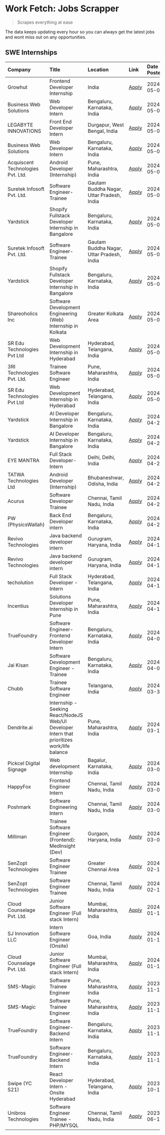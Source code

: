 # Work Fetch: Jobs Scrapper
> Scrapes everything at ease

The data keeps updating every hour so you can always get the latest jobs and wont miss out on any opportunities.

## SWE Internships
<!--START_SECTION:workfetch-->
| Company                           | Title                                                                                        | Location                                  | Link                                                                                                                                                                                                                                                                                                            | Date Posted   |
|:----------------------------------|:---------------------------------------------------------------------------------------------|:------------------------------------------|:----------------------------------------------------------------------------------------------------------------------------------------------------------------------------------------------------------------------------------------------------------------------------------------------------------------|:--------------|
| Growhut                           | Frontend Developer Internship                                                                | India                                     | [Apply](https://in.linkedin.com/jobs/view/frontend-developer-internship-at-growhut-3916739895?position=46&pageNum=0&refId=bOHNy%2Bnkm5tfhJegBhnqXA%3D%3D&trackingId=aZWL91Kr3b8nqs4gpZgtdQ%3D%3D&trk=public_jobs_jserp-result_search-card)                                                                      | 2024-05-07    |
| Business Web Solutions            | Web Developer Intern                                                                         | Bengaluru, Karnataka, India               | [Apply](https://in.linkedin.com/jobs/view/web-developer-intern-at-business-web-solutions-3918747383?position=26&pageNum=0&refId=bOHNy%2Bnkm5tfhJegBhnqXA%3D%3D&trackingId=IcG9i5DSEFzQgdGTVP%2FZFg%3D%3D&trk=public_jobs_jserp-result_search-card)                                                              | 2024-05-06    |
| LEGABYTE INNOVATIONS              | Front End  Developer Intern                                                                  | Durgapur, West Bengal, India              | [Apply](https://in.linkedin.com/jobs/view/front-end-developer-intern-at-legabyte-innovations-3918718185?position=39&pageNum=0&refId=bOHNy%2Bnkm5tfhJegBhnqXA%3D%3D&trackingId=Msoz9URtrvIB981xQHrgPQ%3D%3D&trk=public_jobs_jserp-result_search-card)                                                            | 2024-05-06    |
| Business Web Solutions            | Web Developer Intern                                                                         | Bengaluru, Karnataka, India               | [Apply](https://in.linkedin.com/jobs/view/web-developer-intern-at-business-web-solutions-3918747383?position=1&pageNum=2&refId=2LFJ4nYiBCJGmoP2ioEz%2FA%3D%3D&trackingId=wb%2BvBG58%2Fm1HYyu8LSt8dQ%3D%3D&trk=public_jobs_jserp-result_search-card)                                                             | 2024-05-06    |
| Acquiscent Technologies Pvt. Ltd. | Android Developer (Internship)                                                               | Pune, Maharashtra, India                  | [Apply](https://in.linkedin.com/jobs/view/android-developer-internship-at-acquiscent-technologies-pvt-ltd-3917774887?position=54&pageNum=0&refId=bOHNy%2Bnkm5tfhJegBhnqXA%3D%3D&trackingId=muxiiid5oXk0lvFB4ZV%2FXA%3D%3D&trk=public_jobs_jserp-result_search-card)                                             | 2024-05-05    |
| Suretek Infosoft Pvt. Ltd.        | Software Engineer-Trainee                                                                    | Gautam Buddha Nagar, Uttar Pradesh, India | [Apply](https://in.linkedin.com/jobs/view/software-engineer-trainee-at-suretek-infosoft-pvt-ltd-3916999948?position=30&pageNum=0&refId=bOHNy%2Bnkm5tfhJegBhnqXA%3D%3D&trackingId=lR2%2Fy1puSmAtXN9p3dTDUw%3D%3D&trk=public_jobs_jserp-result_search-card)                                                       | 2024-05-04    |
| Yardstick                         | Shopify Fullstack Developer Internship in Bangalore                                          | Bengaluru, Karnataka, India               | [Apply](https://in.linkedin.com/jobs/view/shopify-fullstack-developer-internship-in-bangalore-at-yardstick-3917652092?position=35&pageNum=0&refId=bOHNy%2Bnkm5tfhJegBhnqXA%3D%3D&trackingId=oohPw3lDdOZKb4Ze2zTcEw%3D%3D&trk=public_jobs_jserp-result_search-card)                                              | 2024-05-04    |
| Suretek Infosoft Pvt. Ltd.        | Software Engineer-Trainee                                                                    | Gautam Buddha Nagar, Uttar Pradesh, India | [Apply](https://in.linkedin.com/jobs/view/software-engineer-trainee-at-suretek-infosoft-pvt-ltd-3916999948?position=5&pageNum=2&refId=2LFJ4nYiBCJGmoP2ioEz%2FA%3D%3D&trackingId=unObqX4HfRakOelNaCmM4w%3D%3D&trk=public_jobs_jserp-result_search-card)                                                          | 2024-05-04    |
| Yardstick                         | Shopify Fullstack Developer Internship in Bangalore                                          | Bengaluru, Karnataka, India               | [Apply](https://in.linkedin.com/jobs/view/shopify-fullstack-developer-internship-in-bangalore-at-yardstick-3917652092?position=10&pageNum=2&refId=2LFJ4nYiBCJGmoP2ioEz%2FA%3D%3D&trackingId=hdMAzKWyzhpzX%2FjTWOMOGA%3D%3D&trk=public_jobs_jserp-result_search-card)                                            | 2024-05-04    |
| Shareoholics Inc                  | Software Development Engineering (Web) Internship in Kolkata                                 | Greater Kolkata Area                      | [Apply](https://in.linkedin.com/jobs/view/software-development-engineering-web-internship-in-kolkata-at-shareoholics-inc-3917065308?position=3&pageNum=0&refId=bOHNy%2Bnkm5tfhJegBhnqXA%3D%3D&trackingId=VxEmoKOFR6hCU2vpitF5TA%3D%3D&trk=public_jobs_jserp-result_search-card)                                 | 2024-05-03    |
| SR Edu Technologies Pvt Ltd       | Web Development Internship in Hyderabad                                                      | Hyderabad, Telangana, India               | [Apply](https://in.linkedin.com/jobs/view/web-development-internship-in-hyderabad-at-sr-edu-technologies-pvt-ltd-3915582854?position=34&pageNum=0&refId=bOHNy%2Bnkm5tfhJegBhnqXA%3D%3D&trackingId=qvAXoRxDZXlBHtkqvSRClg%3D%3D&trk=public_jobs_jserp-result_search-card)                                        | 2024-05-01    |
| 3RI Technologies Pvt. Ltd.        | Trainee Software Engineer                                                                    | Pune, Maharashtra, India                  | [Apply](https://in.linkedin.com/jobs/view/trainee-software-engineer-at-3ri-technologies-pvt-ltd-3912869178?position=52&pageNum=0&refId=bOHNy%2Bnkm5tfhJegBhnqXA%3D%3D&trackingId=EMcBFFOtXsea%2BG8BR97cHw%3D%3D&trk=public_jobs_jserp-result_search-card)                                                       | 2024-05-01    |
| SR Edu Technologies Pvt Ltd       | Web Development Internship in Hyderabad                                                      | Hyderabad, Telangana, India               | [Apply](https://in.linkedin.com/jobs/view/web-development-internship-in-hyderabad-at-sr-edu-technologies-pvt-ltd-3915582854?position=9&pageNum=2&refId=2LFJ4nYiBCJGmoP2ioEz%2FA%3D%3D&trackingId=Jp9q2p80ji8CmljocP99Aw%3D%3D&trk=public_jobs_jserp-result_search-card)                                         | 2024-05-01    |
| Yardstick                         | AI Developer Internship in Bangalore                                                         | Bengaluru, Karnataka, India               | [Apply](https://in.linkedin.com/jobs/view/ai-developer-internship-in-bangalore-at-yardstick-3912040150?position=27&pageNum=0&refId=bOHNy%2Bnkm5tfhJegBhnqXA%3D%3D&trackingId=faPsG%2BIgw3cj%2B%2FKyjb8q9A%3D%3D&trk=public_jobs_jserp-result_search-card)                                                       | 2024-04-26    |
| Yardstick                         | AI Developer Internship in Bangalore                                                         | Bengaluru, Karnataka, India               | [Apply](https://in.linkedin.com/jobs/view/ai-developer-internship-in-bangalore-at-yardstick-3912040150?position=2&pageNum=2&refId=2LFJ4nYiBCJGmoP2ioEz%2FA%3D%3D&trackingId=Qzs96ACO%2FIDBT4miBAigWw%3D%3D&trk=public_jobs_jserp-result_search-card)                                                            | 2024-04-26    |
| EYE MANTRA                        | Full Stack Developer- Intern                                                                 | Delhi, Delhi, India                       | [Apply](https://in.linkedin.com/jobs/view/full-stack-developer-intern-at-eye-mantra-3909036272?position=40&pageNum=0&refId=bOHNy%2Bnkm5tfhJegBhnqXA%3D%3D&trackingId=r4dyqDssa84Qx50Q4QOfYw%3D%3D&trk=public_jobs_jserp-result_search-card)                                                                     | 2024-04-25    |
| TATWA Technologies Ltd            | Android Developer (Internship)                                                               | Bhubaneshwar, Odisha, India               | [Apply](https://in.linkedin.com/jobs/view/android-developer-internship-at-tatwa-technologies-ltd-3909032408?position=60&pageNum=0&refId=bOHNy%2Bnkm5tfhJegBhnqXA%3D%3D&trackingId=NrGkafarlNGapg0wAFNy3g%3D%3D&trk=public_jobs_jserp-result_search-card)                                                        | 2024-04-25    |
| Acurus                            | Software Developer Trainee                                                                   | Chennai, Tamil Nadu, India                | [Apply](https://in.linkedin.com/jobs/view/software-developer-trainee-at-acurus-3907363844?position=22&pageNum=0&refId=bOHNy%2Bnkm5tfhJegBhnqXA%3D%3D&trackingId=%2Fg2RYe%2BvuwiCIA66skUsxw%3D%3D&trk=public_jobs_jserp-result_search-card)                                                                      | 2024-04-23    |
| PW (PhysicsWallah)                | Back End Developer intern                                                                    | Bengaluru, Karnataka, India               | [Apply](https://in.linkedin.com/jobs/view/back-end-developer-intern-at-pw-physicswallah-3907293630?position=21&pageNum=0&refId=bOHNy%2Bnkm5tfhJegBhnqXA%3D%3D&trackingId=wlArNEU5IgdBwTZWJqsUNw%3D%3D&trk=public_jobs_jserp-result_search-card)                                                                 | 2024-04-22    |
| Revivo Technologies               | Java backend developer intern                                                                | Gurugram, Haryana, India                  | [Apply](https://in.linkedin.com/jobs/view/java-backend-developer-intern-at-revivo-technologies-3906034446?position=33&pageNum=0&refId=bOHNy%2Bnkm5tfhJegBhnqXA%3D%3D&trackingId=S%2FMYJwwqXvPrlp64RikDbQ%3D%3D&trk=public_jobs_jserp-result_search-card)                                                        | 2024-04-19    |
| Revivo Technologies               | Java backend developer intern                                                                | Gurugram, Haryana, India                  | [Apply](https://in.linkedin.com/jobs/view/java-backend-developer-intern-at-revivo-technologies-3906034446?position=8&pageNum=2&refId=2LFJ4nYiBCJGmoP2ioEz%2FA%3D%3D&trackingId=Zk7igK3o4OKAF2Ny1H%2F6TQ%3D%3D&trk=public_jobs_jserp-result_search-card)                                                         | 2024-04-19    |
| techolution                       | Full Stack Developer - Intern                                                                | Hyderabad, Telangana, India               | [Apply](https://in.linkedin.com/jobs/view/full-stack-developer-intern-at-techolution-3904814977?position=36&pageNum=0&refId=bOHNy%2Bnkm5tfhJegBhnqXA%3D%3D&trackingId=kW2Yli53uISUXJh2KrD3PA%3D%3D&trk=public_jobs_jserp-result_search-card)                                                                    | 2024-04-18    |
| Incentius                         | Solutions Developer Internship in Pune                                                       | Pune, Maharashtra, India                  | [Apply](https://in.linkedin.com/jobs/view/solutions-developer-internship-in-pune-at-incentius-3904329499?position=19&pageNum=0&refId=bOHNy%2Bnkm5tfhJegBhnqXA%3D%3D&trackingId=XfTpniBimYMEcfm%2BuKGdoA%3D%3D&trk=public_jobs_jserp-result_search-card)                                                         | 2024-04-17    |
| TrueFoundry                       | Software Engineer- Frontend Developer Intern                                                 | Bengaluru, Karnataka, India               | [Apply](https://in.linkedin.com/jobs/view/software-engineer-frontend-developer-intern-at-truefoundry-3887320206?position=20&pageNum=0&refId=bOHNy%2Bnkm5tfhJegBhnqXA%3D%3D&trackingId=hmRoRQCfV7Uv5NgrgDHkkg%3D%3D&trk=public_jobs_jserp-result_search-card)                                                    | 2024-04-05    |
| Jai Kisan                         | Software Development Engineer - Trainee                                                      | Bengaluru, Karnataka, India               | [Apply](https://in.linkedin.com/jobs/view/software-development-engineer-trainee-at-jai-kisan-3913911193?position=23&pageNum=0&refId=bOHNy%2Bnkm5tfhJegBhnqXA%3D%3D&trackingId=xNGw69BVt8VEUD2ZXNK7%2BA%3D%3D&trk=public_jobs_jserp-result_search-card)                                                          | 2024-04-04    |
| Chubb                             | Trainee Software Engineer                                                                    | Telangana, India                          | [Apply](https://in.linkedin.com/jobs/view/trainee-software-engineer-at-chubb-3909641440?position=24&pageNum=0&refId=bOHNy%2Bnkm5tfhJegBhnqXA%3D%3D&trackingId=S%2B0b8179j5%2FuZ8klWGseGA%3D%3D&trk=public_jobs_jserp-result_search-card)                                                                        | 2024-03-30    |
| Dendrite.ai                       | Internship - Seeking React/NodeJS Web/UI Developer Intern that prioritizes work/life balance | Pune, Maharashtra, India                  | [Apply](https://in.linkedin.com/jobs/view/internship-seeking-react-nodejs-web-ui-developer-intern-that-prioritizes-work-life-balance-at-dendrite-ai-3853583200?position=38&pageNum=0&refId=bOHNy%2Bnkm5tfhJegBhnqXA%3D%3D&trackingId=1Gi1k3%2BWp0qPOpU6%2FJlCqQ%3D%3D&trk=public_jobs_jserp-result_search-card) | 2024-03-12    |
| Pickcel Digital Signage           | Web development Internship                                                                   | Bagalur, Karnataka, India                 | [Apply](https://in.linkedin.com/jobs/view/web-development-internship-at-pickcel-digital-signage-3849506118?position=59&pageNum=0&refId=bOHNy%2Bnkm5tfhJegBhnqXA%3D%3D&trackingId=Mg4hUF5c2m812sMlQlMgwg%3D%3D&trk=public_jobs_jserp-result_search-card)                                                         | 2024-03-08    |
| HappyFox                          | Frontend Engineer Intern                                                                     | Chennai, Tamil Nadu, India                | [Apply](https://in.linkedin.com/jobs/view/frontend-engineer-intern-at-happyfox-3848357951?position=57&pageNum=0&refId=bOHNy%2Bnkm5tfhJegBhnqXA%3D%3D&trackingId=pZEJb%2Bs9DOzF8JWmt0HrxA%3D%3D&trk=public_jobs_jserp-result_search-card)                                                                        | 2024-03-07    |
| Poshmark                          | Software Engineering Intern                                                                  | Chennai, Tamil Nadu, India                | [Apply](https://in.linkedin.com/jobs/view/software-engineering-intern-at-poshmark-3846946793?position=47&pageNum=0&refId=bOHNy%2Bnkm5tfhJegBhnqXA%3D%3D&trackingId=RbCy8teiV9%2F15XV%2BdCyBRA%3D%3D&trk=public_jobs_jserp-result_search-card)                                                                   | 2024-03-05    |
| Milliman                          | Trainee Software Engineer (Frontend): MedInsight (Dev)                                       | Gurgaon, Haryana, India                   | [Apply](https://in.linkedin.com/jobs/view/trainee-software-engineer-frontend-medinsight-dev-at-milliman-3792874280?position=7&pageNum=0&refId=bOHNy%2Bnkm5tfhJegBhnqXA%3D%3D&trackingId=CQTtv1Ubjz2xY0oWUsASjQ%3D%3D&trk=public_jobs_jserp-result_search-card)                                                  | 2024-03-01    |
| SenZopt Technologies              | Software Engineer Trainee                                                                    | Greater Chennai Area                      | [Apply](https://in.linkedin.com/jobs/view/software-engineer-trainee-at-senzopt-technologies-3827688781?position=37&pageNum=0&refId=bOHNy%2Bnkm5tfhJegBhnqXA%3D%3D&trackingId=IUzNHjf6Wue0H0aoGHNp9A%3D%3D&trk=public_jobs_jserp-result_search-card)                                                             | 2024-02-12    |
| SenZopt Technologies              | Software Engineer Trainee                                                                    | Chennai, Tamil Nadu, India                | [Apply](https://in.linkedin.com/jobs/view/software-engineer-trainee-at-senzopt-technologies-3827686880?position=56&pageNum=0&refId=bOHNy%2Bnkm5tfhJegBhnqXA%3D%3D&trackingId=uXf0vCen8m7wgjnYfaiBAA%3D%3D&trk=public_jobs_jserp-result_search-card)                                                             | 2024-02-12    |
| Cloud Counselage Pvt. Ltd.        | Junior Software Engineer (Full stack Intern)                                                 | Mumbai, Maharashtra, India                | [Apply](https://in.linkedin.com/jobs/view/junior-software-engineer-full-stack-intern-at-cloud-counselage-pvt-ltd-3803132814?position=29&pageNum=0&refId=bOHNy%2Bnkm5tfhJegBhnqXA%3D%3D&trackingId=Lp0K3Za10OZ%2BVVblGwp%2FBA%3D%3D&trk=public_jobs_jserp-result_search-card)                                    | 2024-01-11    |
| SJ Innovation LLC                 | Intern Software Engineer (Onsite)                                                            | Goa, India                                | [Apply](https://in.linkedin.com/jobs/view/intern-software-engineer-onsite-at-sj-innovation-llc-3799959011?position=50&pageNum=0&refId=bOHNy%2Bnkm5tfhJegBhnqXA%3D%3D&trackingId=5KCuFArZCInFDx4Y37MV3Q%3D%3D&trk=public_jobs_jserp-result_search-card)                                                          | 2024-01-11    |
| Cloud Counselage Pvt. Ltd.        | Junior Software Engineer (Full stack Intern)                                                 | Mumbai, Maharashtra, India                | [Apply](https://in.linkedin.com/jobs/view/junior-software-engineer-full-stack-intern-at-cloud-counselage-pvt-ltd-3803132814?position=4&pageNum=2&refId=2LFJ4nYiBCJGmoP2ioEz%2FA%3D%3D&trackingId=jfWQ0HcX5YtIy71AbUT13w%3D%3D&trk=public_jobs_jserp-result_search-card)                                         | 2024-01-11    |
| SMS-Magic                         | Software Trainee Engineer                                                                    | Pune, Maharashtra, India                  | [Apply](https://in.linkedin.com/jobs/view/software-trainee-engineer-at-sms-magic-3761409781?position=31&pageNum=0&refId=bOHNy%2Bnkm5tfhJegBhnqXA%3D%3D&trackingId=XRJ3p4JAuhB6ONNlRIeNeA%3D%3D&trk=public_jobs_jserp-result_search-card)                                                                        | 2023-11-16    |
| SMS-Magic                         | Software Trainee Engineer                                                                    | Pune, Maharashtra, India                  | [Apply](https://in.linkedin.com/jobs/view/software-trainee-engineer-at-sms-magic-3761409781?position=6&pageNum=2&refId=2LFJ4nYiBCJGmoP2ioEz%2FA%3D%3D&trackingId=tkfEZvdzMVBh4Plh%2F5nhqw%3D%3D&trk=public_jobs_jserp-result_search-card)                                                                       | 2023-11-16    |
| TrueFoundry                       | Software Engineer-Backend Intern                                                             | Bengaluru, Karnataka, India               | [Apply](https://in.linkedin.com/jobs/view/software-engineer-backend-intern-at-truefoundry-3779508170?position=32&pageNum=0&refId=bOHNy%2Bnkm5tfhJegBhnqXA%3D%3D&trackingId=klU58Jno7DYIf9CjbT%2FreA%3D%3D&trk=public_jobs_jserp-result_search-card)                                                             | 2023-11-10    |
| TrueFoundry                       | Software Engineer-Backend Intern                                                             | Bengaluru, Karnataka, India               | [Apply](https://in.linkedin.com/jobs/view/software-engineer-backend-intern-at-truefoundry-3779508170?position=7&pageNum=2&refId=2LFJ4nYiBCJGmoP2ioEz%2FA%3D%3D&trackingId=DjokR9jyfrcYu5aQf3ZEAw%3D%3D&trk=public_jobs_jserp-result_search-card)                                                                | 2023-11-10    |
| Swipe (YC S21)                    | React Developer Intern - Onsite Hyderabad                                                    | Hyderabad, Telangana, India               | [Apply](https://in.linkedin.com/jobs/view/react-developer-intern-onsite-hyderabad-at-swipe-yc-s21-3737600089?position=43&pageNum=0&refId=bOHNy%2Bnkm5tfhJegBhnqXA%3D%3D&trackingId=zuijMStvFc9HuDE7%2BNHpkA%3D%3D&trk=public_jobs_jserp-result_search-card)                                                     | 2023-10-13    |
| Unibros Technologies              | Software Engineer Trainee - PHP/MYSQL                                                        | Chennai, Tamil Nadu, India                | [Apply](https://in.linkedin.com/jobs/view/software-engineer-trainee-php-mysql-at-unibros-technologies-3656599241?position=41&pageNum=0&refId=bOHNy%2Bnkm5tfhJegBhnqXA%3D%3D&trackingId=Yw8HSYmNaWGXK6x6ckOdTQ%3D%3D&trk=public_jobs_jserp-result_search-card)                                                   | 2023-06-12    |
<!--END_SECTION:workfetch-->
